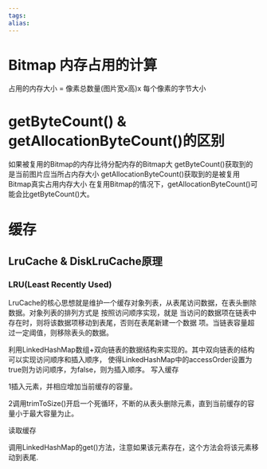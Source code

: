 ```yaml
---
tags: 
alias:
---
```

# Bitmap 内存占用的计算
占用的内存大小 = 像素总数量(图片宽x高)x 每个像素的字节大小
# getByteCount() & getAllocationByteCount()的区别
如果被复用的Bitmap的内存比待分配内存的Bitmap大 getByteCount()获取到的是当前图片应当所占内存大小 getAllocationByteCount()获取到的是被复用Bitmap真实占用内存大小 在复用Bitmap的情况下，getAllocationByteCount()可能会比getByteCount()大。


# 缓存
## LruCache & DiskLruCache原理
### LRU(Least Recently Used)

LruCache的核心思想就是维护一个缓存对象列表，从表尾访问数据，在表头删除数据。对象列表的排列方式是 按照访问顺序实现，就是 当访问的数据项在链表中存在时，则将该数据项移动到表尾，否则在表尾新建一个数据 项。当链表容量超过一定阈值，则移除表头的数据。

利用LinkedHashMap数组+双向链表的数据结构来实现的。其中双向链表的结构可以实现访问顺序和插入顺序， 使得LinkedHashMap中的accessOrder设置为true则为访问顺序，为false，则为插入顺序。
写入缓存

1插入元素，并相应增加当前缓存的容量。

2调用trimToSize()开启一个死循环，不断的从表头删除元素，直到当前缓存的容量小于最大容量为止。

读取缓存

调用LinkedHashMap的get()方法，注意如果该元素存在，这个方法会将该元素移动到表尾.

